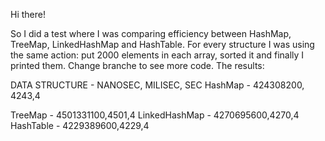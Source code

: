 Hi there!

So I did a test where I was comparing efficiency between HashMap, TreeMap, LinkedHashMap and HashTable. For every structure I was using the same action: put 2000 elements in each array, sorted it and finally I printed them. Change branche to see more code. The results:

DATA STRUCTURE - NANOSEC, MILISEC, SEC
HashMap - 424308200, 4243,4

TreeMap - 4501331100,4501,4
LinkedHashMap - 4270695600,4270,4
HashTable - 4229389600,4229,4
